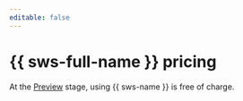 ```yaml
---
editable: false
---
```


# {{ sws-full-name }} pricing

At the [Preview](../overview/concepts/launch-stages.md) stage, using {{ sws-name }} is free of charge.
